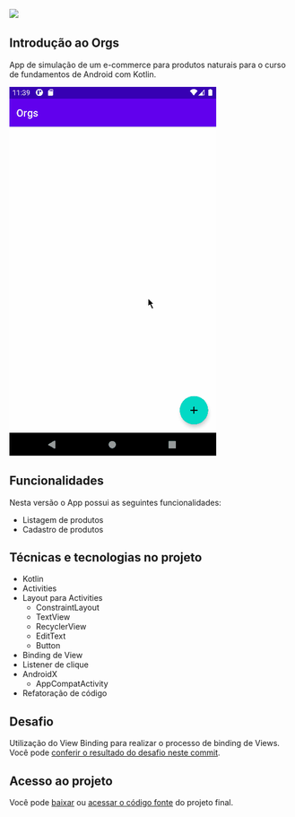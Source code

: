 ![](https://img.shields.io/github/license/alura-cursos/android-com-kotlin-fundamentos)

## Introdução ao Orgs 

App de simulação de um e-commerce para produtos naturais para o curso de fundamentos de Android com Kotlin.

![](img/amostra.gif)

## Funcionalidades

Nesta versão o App possui as seguintes funcionalidades:
 
- Listagem de produtos
- Cadastro de produtos

## Técnicas e tecnologias no projeto 

- Kotlin
- Activities
- Layout para Activities
    - ConstraintLayout
    - TextView
    - RecyclerView
    - EditText
    - Button
- Binding de View
- Listener de clique
- AndroidX
    - AppCompatActivity
- Refatoração de código

## Desafio

Utilização do View Binding para realizar o processo de binding de Views. Você pode [conferir o resultado do desafio neste commit](https://github.com/alura-cursos/android-com-kotlin-fundamentos/commit/e515fca9480c610200f9f13d6ac3c504fd130e07).

## Acesso ao projeto

Você pode [baixar](https://github.com/alura-cursos/android-com-kotlin-fundamentos/archive/refs/heads/aula-8.zip) ou [acessar o código fonte](https://github.com/alura-cursos/android-com-kotlin-fundamentos/tree/aula-8) do projeto final.
